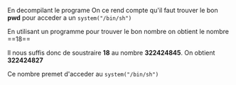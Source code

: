 En decompilant le programe On ce rend compte qu'il faut trouver le bon __pwd__ pour acceder a un ```system("/bin/sh")```


En utilisant un programme pour trouver le bon nombre on obtient le nombre ==18==

Il nous suffis donc de soustraire __18__ au nombre __322424845__.
On obtient __322424827__

Ce nombre premet d'acceder au ```system("/bin/sh")```

